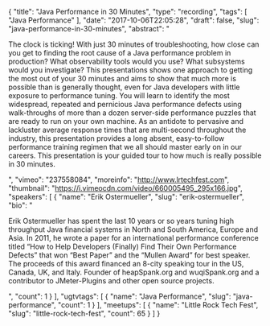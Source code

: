 {
  "title": "Java Performance in 30 Minutes",
  "type": "recording",
  "tags": [
    "Java Performance"
  ],
  "date": "2017-10-06T22:05:28",
  "draft": false,
  "slug": "java-performance-in-30-minutes",
  "abstract": "<p>The clock is ticking! With just 30 minutes of troubleshooting, how close can you get to finding the root cause of a Java performance problem in production? What observability tools would you use? What subsystems would you investigate? This presentations shows one approach to getting the most out of your 30 minutes and aims to show that much more is possible than is generally thought, even for Java developers with little exposure to performance tuning. You will learn to identify the most widespread, repeated and pernicious Java performance defects using walk-throughs of more than a dozen server-side performance puzzles that are ready to run on your own machine. As an antidote to pervasive and lackluster average response times that are multi-second throughout the industry, this presentation provides a long absent, easy-to-follow performance training regimen that we all should master early on in our careers. This presentation is your guided tour to how much is really possible in 30 minutes.</p>",
  "vimeo": "237558084",
  "moreinfo": "http://www.lrtechfest.com",
  "thumbnail": "https://i.vimeocdn.com/video/660005495_295x166.jpg",
  "speakers": [
    {
      "name": "Erik Ostermueller",
      "slug": "erik-ostermueller",
      "bio": "<p>Erik Ostermueller has spent the last 10 years or so years tuning high throughput Java financial systems in North and South America, Europe and Asia. In 2011, he wrote a paper for an international performance conference titled “How to Help Developers (Finally) Find Their Own Performance Defects” that won “Best Paper” and the “Mullen Award” for best speaker. The proceeds of this award financed an 8-city speaking tour in the US, Canada, UK, and Italy. Founder of heapSpank.org and wuqiSpank.org and a contributor to JMeter-Plugins and other open source projects.</p>",
      "count": 1
    }
  ],
  "ugtvtags": [
    {
      "name": "Java Performance",
      "slug": "java-performance",
      "count": 1
    }
  ],
  "meetups": [
    {
      "name": "Little Rock Tech Fest",
      "slug": "little-rock-tech-fest",
      "count": 65
    }
  ]
}